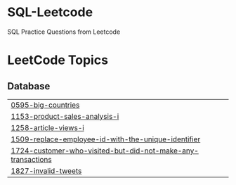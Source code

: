 # SQL-Leetcode
SQL Practice Questions from Leetcode

<!---LeetCode Topics Start-->
# LeetCode Topics
## Database
|  |
| ------- |
| [0595-big-countries](https://github.com/sayalipawar18/SQL-Leetcode/tree/master/0595-big-countries) |
| [1153-product-sales-analysis-i](https://github.com/sayalipawar18/SQL-Leetcode/tree/master/1153-product-sales-analysis-i) |
| [1258-article-views-i](https://github.com/sayalipawar18/SQL-Leetcode/tree/master/1258-article-views-i) |
| [1509-replace-employee-id-with-the-unique-identifier](https://github.com/sayalipawar18/SQL-Leetcode/tree/master/1509-replace-employee-id-with-the-unique-identifier) |
| [1724-customer-who-visited-but-did-not-make-any-transactions](https://github.com/sayalipawar18/SQL-Leetcode/tree/master/1724-customer-who-visited-but-did-not-make-any-transactions) |
| [1827-invalid-tweets](https://github.com/sayalipawar18/SQL-Leetcode/tree/master/1827-invalid-tweets) |
<!---LeetCode Topics End-->